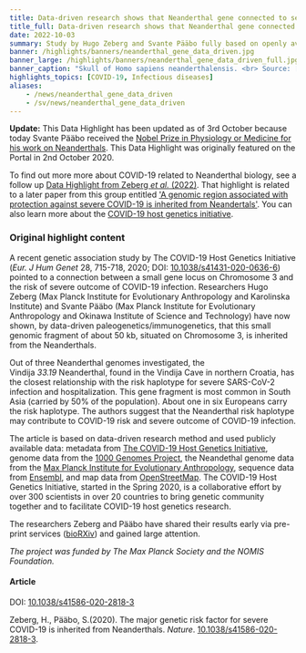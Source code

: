 ```yaml
---
title: Data-driven research shows that Neanderthal gene connected to severity of COVID-19 (Update) # short
title_full: Data-driven research shows that Neanderthal gene connected to severity of COVID-19 (Update) # long
date: 2022-10-03
summary: Study by Hugo Zeberg and Svante Pääbo fully based on openly available data published open access in *Nature*.<br><br>Now a Nobel Prize winner!!
banner: /highlights/banners/neanderthal_gene_data_driven.jpg
banner_large: /highlights/banners/neanderthal_gene_data_driven_full.jpg
banner_caption: "Skull of Homo sapiens neanderthalensis. <br> Source: [Wikimedia Commons](https://commons.wikimedia.org/wiki/File:Homo_sapiens_neanderthalensis.jpg)."
highlights_topics: [COVID-19, Infectious diseases]
aliases:
    - /news/neanderthal_gene_data_driven
    - /sv/news/neanderthal_gene_data_driven
---
```


<b>Update:</b> This Data Highlight has been updated as of 3rd October because today Svante Pääbo received the [Nobel Prize in Physiology or Medicine for his work on Neanderthals](https://www.nobelprize.org/). This Data Highlight was originally featured on the Portal in 2nd October 2020.

To find out more more about COVID-19 related to Neanderthal biology, see a follow up [Data Highlight from Zeberg *et al.* (2022)](https://covid19dataportal.se/highlights/oas1_splicing_and_severe_covid/). That highlight is related to a later paper from this group entitled ['A genomic region associated with protection against severe COVID-19 is inherited from Neandertals'](https://doi.org/10.1073/pnas.2026309118). You can also learn more about the [COVID-19 host genetics initiative](https://www.covid19hg.org/).

### Original highlight content

A recent genetic association study by The COVID-19 Host Genetics Initiative (*Eur. J Hum Genet* 28, 715-718, 2020; DOI: [10.1038/s41431-020-0636-6](https://doi.org/10.1038/s41431-020-0636-6)) pointed to a connection between a small gene locus on Chromosome 3 and the risk of severe outcome of COVID-19 infection. Researchers Hugo Zeberg (Max Planck Institute for Evolutionary Anthropology and Karolinska Institute) and Svante Pääbo (Max Planck Institute for Evolutionary Anthropology and Okinawa Institute of Science and Technology) have now shown, by data-driven paleogenetics/immunogenetics, that this small genomic fragment of about 50 kb, situated on Chromosome 3, is inherited from the Neanderthals.

Out of three Neanderthal genomes investigated, the Vindija *33.19* Neanderthal, found in the Vindija Cave in northern Croatia, has the closest relationship with the risk haplotype for severe SARS-CoV-2 infection and hospitalization. This gene fragment is most common in South Asia (carried by 50% of the population). About one in six Europeans carry the risk haplotype. The authors suggest that the Neanderthal risk haplotype may contribute to COVID-19 risk and severe outcome of COVID-19 infection.

The article is based on data-driven research method and used publicly available data: metadata from [The COVID-19 Host Genetics Initiative](http://www.covid19hg.org/), genome data from the [1000 Genomes Project](https://www.internationalgenome.org/), the Neandethal genome data from the [Max Planck Institute for Evolutionary Anthropology](http://cdna.eva.mpg.de/neandertal/), sequence data from [Ensembl](https://www.ensembl.org/), and map data from [OpenStreetMap](https://www.openstreetmap.org). The COVID-19 Host Genetics Initiative, started in the Spring 2020, is a collaborative effort by over 300 scientists in over 20 countries to bring genetic community together and to facilitate COVID-19 host genetics research.

The researchers Zeberg and Pääbo have shared their results early via pre-print services ([bioRXiv](https://www.biorxiv.org/)) and gained large attention.

*The project was funded by The Max Planck Society and the NOMIS Foundation.*

#### Article

DOI: [10.1038/s41586-020-2818-3](https://doi.org/10.1038/s41586-020-2818-3)

Zeberg, H., Pääbo, S.(2020). The major genetic risk factor for severe COVID-19 is inherited from Neanderthals. *Nature*. [10.1038/s41586-020-2818-3](https://doi.org/10.1038/s41586-020-2818-3).
